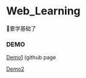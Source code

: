 # Web_Learning
👴要学基础了

### DEMO
[Demo1](http://www.dkk.ink/Web_Learning/)    (github page

[Demo2](http://121.89.162.127/Web_Learning/)
